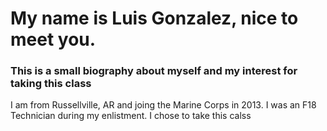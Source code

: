# My name is Luis Gonzalez, nice to meet you.
### This is a small biography about myself and my interest for taking this class
I am from Russellville, AR and joing the Marine Corps in 2013. I was an F18 Technician during my enlistment.
I chose to take this calss
